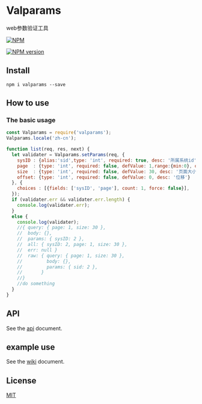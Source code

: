 # Valparams
web参数验证工具

[![NPM](https://nodei.co/npm/valparams.png?downloads=true)](https://nodei.co/npm/valparams/)  

[![NPM version](https://img.shields.io/npm/v/valparams.svg?style=flat-square)](https://npmjs.com/package/valparams)

## Install
```npm i valparams --save```

## How to use

### The basic usage
```js
const Valparams = require('valparams');
Valparams.locale('zh-cn');

function list(req, res, next) { 
  let validater = Valparams.setParams(req, {
    sysID : {alias:'sid',type: 'int', required: true, desc: '所属系统id'},
    page  : {type: 'int', required: false, defValue: 1,range:{min:0}, desc: '页码'},
    size  : {type: 'int', required: false, defValue: 30, desc: '页面大小'},
    offset: {type: 'int', required: false, defValue: 0, desc: '位移'}
  }, {
    choices : [{fields: ['sysID', 'page'], count: 1, force: false}],
  });
  if (validater.err && validater.err.length) {
    console.log(validater.err);
  }
  else {
    console.log(validater);
    //{ query: { page: 1, size: 30 },
    //  body: {},
    //  params: { sysID: 2 },
    //  all: { sysID: 2, page: 1, size: 30 },
    //  err: null }
    //  raw: { query: { page: 1, size: 30 },
    //         body: {},
    //         params: { sid: 2 },
    //       }
    //}
    //do something
  }
}
```

## API

See the [api](doc/api.md) document.

## example use

See the [wiki](doc/wiki.md) document.

## License

[MIT](LICENSE)

